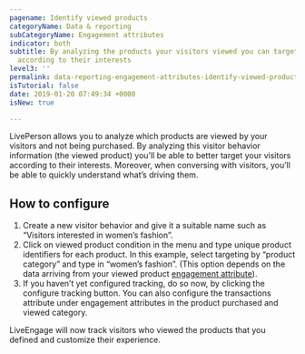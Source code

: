 ```yaml
---
pagename: Identify viewed products
categoryName: Data & reporting
subCategoryName: Engagement attributes
indicator: both
subtitle: By analyzing the products your visitors viewed you can target customers
  according to their interests
level3: ''
permalink: data-reporting-engagement-attributes-identify-viewed-products.html
isTutorial: false
date: 2019-01-20 07:49:34 +0000
isNew: true

---
```

LivePerson allows you to analyze which products are viewed by your visitors and not being purchased. By analyzing this visitor behavior information (the viewed product) you’ll be able to better target your visitors according to their interests. Moreover, when conversing with visitors, you’ll be able to quickly understand what’s driving them.

## How to configure

1. Create a new visitor behavior and give it a suitable name such as “Visitors interested in women’s fashion”.
2. Click on viewed product condition in the menu and type unique product identifiers for each product. In this example, select targeting by “product category” and type in “women’s fashion”. (This option depends on the data arriving from your viewed product [engagement attribute](data-reporting-engagement-attributes-data-sources-engagement-attributes-overview.html)).
3. If you haven’t yet configured tracking, do so now, by clicking the configure tracking button. You can also configure the transactions attribute under engagement attributes in the product purchased and viewed category.

LiveEngage will now track visitors who viewed the products that you defined and customize their experience.